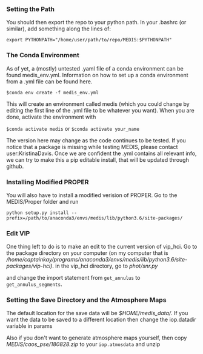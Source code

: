### Setting the Path
You should then export the repo to your python path. In your .bashrc (or similar), add something along the lines of:

```
export PYTHONPATH="/home/user/path/to/repo/MEDIS:$PYTHONPATH"
```

### The Conda Environment
As of yet, a (mostly) untested .yaml file of a conda environment can be found medis_env.yml. Information on how to set up a conda environment from a .yml file can be found here.

```
$conda env create -f medis_env.yml
```

This will create an environment called medis (which you could change by editing the first line of the .yml file to be whatever you want). When you are done, activate the environment with

`$conda activate medis`
or 
`$conda activate your_name`

The version here may change as the code continues to be tested. If you notice that a package is missing while testing MEDIS, please contact user:KristinaDavis. Once we are confident the .yml contains all relevant info, we can try to make this a pip editable install, that will be updated through github.

### Installing Modified PROPER
You will also have to install a modified verision of PROPER. Go to the MEDIS/Proper folder and run

```
python setup.py install --prefix=/path/to/anaconda3/envs/medis/lib/python3.6/site-packages/
````

### Edit VIP
One thing left to do is to make an edit to the current version of vip_hci. Go to the package directory on your computer (on my computer that is */home/captainkay/programs/anaconda3/envs/medis/lib/python3.6/site-packages/vip-hci)*.
in the vip_hci directory, go to *phot/snr.py*

and change the import statement from `get_annulus` to `get_annulus_segments`.

### Setting the Save Directory and the Atmosphere Maps
The default location for the save data will be *$HOME/medis_data/*. If you want the data to be saved to a different location then change the iop.datadir variable in params

Also if you don't want to generate atmosphere maps yourself, then copy *MEDIS/caos_pse/180828.zip* to your `iop.atmosdata` and unzip
